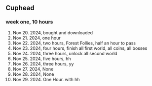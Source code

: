 ## Cuphead

### week one, 10 hours

1. Nov 20. 2024, bought and downloaded
1. Nov 21. 2024, one hour
1. Nov 22. 2024, two hours, Forest Follies, half an hour to pass
1. Nov 23. 2024, four hours, finish all first world, all coins, all bosses
1. Nov 24. 2024, three hours, unlock all second world
1. Nov 25. 2024, five hours, hh
1. Nov 26. 2024, three hours, yy
1. Nov 27. 2024, None
1. Nov 28. 2024, None
1. Nov 29. 2024. One Hour. with hh